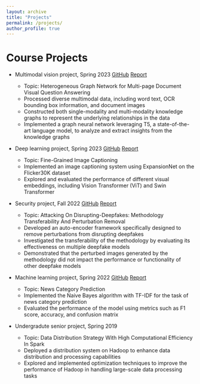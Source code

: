 ```yaml
---
layout: archive
title: "Projects"
permalink: /projects/
author_profile: true
---
```


Course Projects
===============

- Multimodal vision project, Spring 2023 [GitHub](https://github.com/ting-chih/CS6804-final-project) [Report](https://ting-chih.github.io/files/6804.pdf)  
  - Topic: Heterogeneous Graph Network for Multi-page Document Visual Question Answering
  - Processed diverse multimodal data, including word text, OCR bounding box information, and document images
  - Constructed both single-modality and multi-modality knowledge graphs to represent the underlying relationships in the data
  - Implemented a graph neural network leveraging T5, a state-of-the-art language model, to analyze and extract insights from the knowledge graphs

- Deep learning project, Spring 2023 [GitHub](https://github.com/ting-chih/CS5814-final-project)  [Report](https://ting-chih.github.io/files/5814.pdf)  
  - Topic: Fine-Grained Image Captioning
  - Implemented an image captioning system using ExpansionNet on the Flicker30K dataset
  - Explored and evaluated the performance of different visual embeddings, including Vision Transformer (ViT) and Swin Transformer

- Security project, Fall 2022 [GitHub](https://github.com/ting-chih/CS5914-final-project)  [Report](https://ting-chih.github.io/files/5914.pdf)  
  - Topic: Attacking On Disrupting-Deepfakes: Methodology Transferability And Perturbation Removal
  - Developed an auto-encoder framework specifically designed to remove perturbations from disrupting deepfakes
  - Investigated the transferability of the methodology by evaluating its effectiveness on multiple deepfake models
  - Demonstrated that the perturbed images generated by the methodology did not impact the performance or functionality of other deepfake models

- Machine learning project, Spring 2022 [GitHub](https://github.com/ting-chih/CS4824-final-project)  [Report](https://ting-chih.github.io/files/4824.pdf)  
  - Topic: News Category Prediction
  - Implemented the Naive Bayes algorithm with TF-IDF for the task of news category prediction
  - Evaluated the performance of the model using metrics such as F1 score, accuracy, and confusion matrix

- Undergradute senior project, Spring 2019
  - Topic: Data Distribution Strategy With High Computational Efficiency In Spark
  - Deployed a distribution system on Hadoop to enhance data distribution and processing capabilities
  - Explored and implemented optimization techniques to improve the performance of Hadoop in handling large-scale data processing tasks
